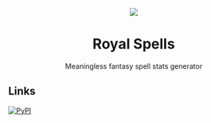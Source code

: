 <div align="center"> 

![](.media/icon-128x128_round.png)

# Royal Spells

Meaningless fantasy spell stats generator

</div>

## Links

[![PyPI](https://img.shields.io/pypi/v/royalspells)](https://pypi.org/project/royalspells)
